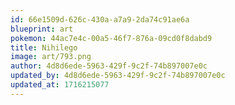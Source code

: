 ```yaml
---
id: 66e1509d-626c-430a-a7a9-2da74c91ae6a
blueprint: art
pokemon: 44ac7e4c-00a5-46f7-876a-09cd0f8dabd9
title: Nihilego
image: art/793.png
author: 4d8d6ede-5963-429f-9c2f-74b897007e0c
updated_by: 4d8d6ede-5963-429f-9c2f-74b897007e0c
updated_at: 1716215077
---
```

